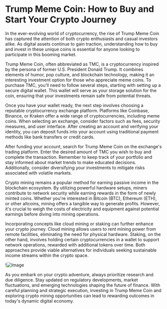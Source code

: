 # Trump Meme Coin: How to Buy and Start Your Crypto Journey

In the ever-evolving world of cryptocurrency, the rise of Trump Meme Coin has captured the attention of both crypto enthusiasts and casual investors alike. As digital assets continue to gain traction, understanding how to buy and invest in these unique coins is essential for anyone looking to participate in this booming market.

Trump Meme Coin, often abbreviated as TMC, is a cryptocurrency inspired by the persona of former U.S. President Donald Trump. It combines elements of humor, pop culture, and blockchain technology, making it an interesting investment option for those who appreciate meme coins. To purchase TMC, you'll need to follow several steps, starting with setting up a secure digital wallet. This wallet will serve as your storage solution for the coin, ensuring that your investments remain safe from potential threats.

Once you have your wallet ready, the next step involves choosing a reputable cryptocurrency exchange platform. Platforms like Coinbase, Binance, or Kraken offer a wide range of cryptocurrencies, including meme coins. When selecting an exchange, consider factors such as fees, security measures, and user interface. After creating an account and verifying your identity, you can deposit funds into your account using traditional payment methods like bank transfers or credit cards.

After funding your account, search for Trump Meme Coin on the exchange's trading platform. Enter the desired amount of TMC you wish to buy and complete the transaction. Remember to keep track of your portfolio and stay informed about market trends to make educated decisions. Additionally, consider diversifying your investments to mitigate risks associated with volatile markets.

Crypto mining remains a popular method for earning passive income in the blockchain ecosystem. By utilizing powerful hardware setups, miners contribute to network security while earning rewards in the form of newly minted coins. Whether you're interested in Bitcoin (BTC), Ethereum (ETH), or other altcoins, mining offers a tangible way to generate profits. However, it's crucial to weigh the costs of electricity and equipment against potential earnings before diving into mining operations.

Incorporating concepts like cloud mining or staking can further enhance your crypto journey. Cloud mining allows users to rent mining power from remote facilities, eliminating the need for physical hardware. Staking, on the other hand, involves holding certain cryptocurrencies in a wallet to support network operations, rewarded with additional tokens over time. Both approaches provide viable alternatives for individuals seeking sustainable income streams within the crypto space.

!![Image](https://github.com/user-attachments/assets/3be06921-4469-491d-bd37-5f14c53422b7)

As you embark on your crypto adventure, always prioritize research and due diligence. Stay updated on regulatory developments, market fluctuations, and emerging technologies shaping the future of finance. With careful planning and strategic execution, investing in Trump Meme Coin and exploring crypto mining opportunities can lead to rewarding outcomes in today's dynamic digital economy.